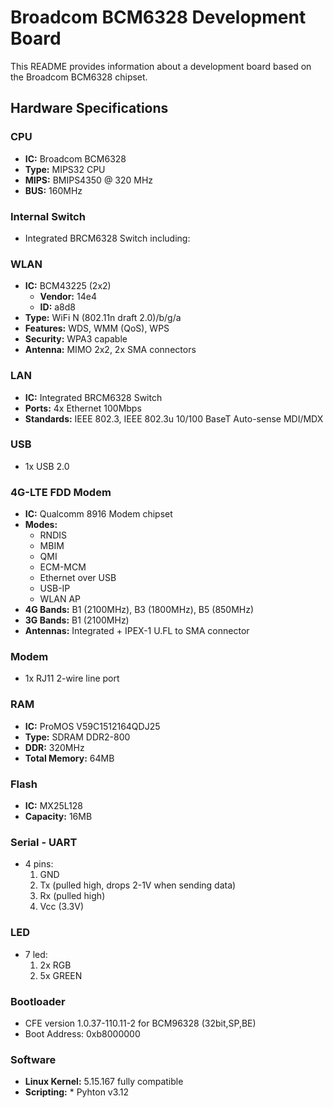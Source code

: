 # Broadcom BCM6328 Development Board

This README provides information about a development board based on the Broadcom BCM6328 chipset.

## Hardware Specifications

### CPU
* **IC:** Broadcom BCM6328
* **Type:** MIPS32 CPU
* **MIPS:** BMIPS4350 @ 320 MHz
* **BUS:** 160MHz

### Internal Switch
* Integrated BRCM6328 Switch including:

### WLAN
* **IC:** BCM43225 (2x2) 
    * **Vendor:** 14e4 
    * **ID:** a8d8
* **Type:** WiFi N (802.11n draft 2.0)/b/g/a
* **Features:** WDS, WMM (QoS), WPS
* **Security:** WPA3 capable
* **Antenna:** MIMO 2x2, 2x SMA connectors

### LAN
* **IC:** Integrated BRCM6328 Switch
* **Ports:** 4x Ethernet 100Mbps
* **Standards:** IEEE 802.3, IEEE 802.3u 10/100 BaseT Auto-sense MDI/MDX

### USB
* 1x USB 2.0

### 4G-LTE FDD Modem
* **IC:** Qualcomm 8916 Modem chipset
* **Modes:**
    * RNDIS
    * MBIM
    * QMI
    * ECM-MCM
    * Ethernet over USB
    * USB-IP
    * WLAN AP
* **4G Bands:** B1 (2100MHz), B3 (1800MHz), B5 (850MHz)
* **3G Bands:** B1 (2100MHz)
* **Antennas:** Integrated + IPEX-1 U.FL to SMA connector

### Modem
* 1x RJ11 2-wire line port

### RAM
* **IC:** ProMOS V59C1512164QDJ25
* **Type:** SDRAM DDR2-800
* **DDR:** 320MHz
* **Total Memory:** 64MB

### Flash
* **IC:** MX25L128
* **Capacity:** 16MB

### Serial - UART
* 4 pins:
    1. GND
    2. Tx (pulled high, drops 2-1V when sending data)
    3. Rx (pulled high)
    4. Vcc (3.3V)


### LED
* 7 led:
    1. 2x RGB
    2. 5x GREEN


### Bootloader
* CFE version 1.0.37-110.11-2 for BCM96328 (32bit,SP,BE)
* Boot Address: 0xb8000000

### Software
* **Linux Kernel:** 5.15.167 fully compatible
* **Scripting:**
      * Pyhton v3.12
